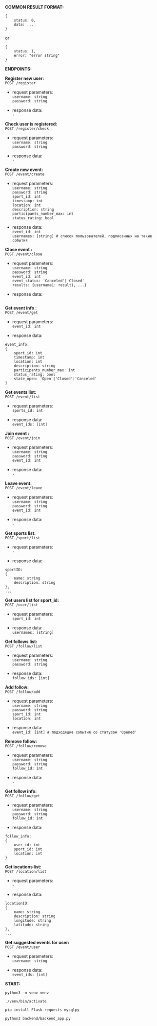 **COMMON RESULT FORMAT:**
```
{
    status: 0,
    data: ...
}
```
or
```
{
    status: 1,
    error: "error string"
}
```

**ENDPOINTS:**

**Register new user:**\
`POST /register`

- request parameters:\
`username: string`\
`password: string`

- response data:\
`-`

**Check user is registered:**\
`POST /register/check`

- request parameters:\
`username: string`\
`password: string`

- response data:\
`-`

**Create new event:**\
`POST /event/create`

- request parameters:\
`username: string`\
`password: string`\
`sport_id: int`\
`timestamp: int`\
`location: int`\
`description: string`\
`participants_number_max: int`\
`status_rating: bool`

- response data:\
`event_id: int`\
`usernames: [string] # список пользователей, подписанных на такие события` 

**Close event :**\
`POST /event/close`

- request parameters:\
`username: string`\
`password: string`\
`event_id: int`\
`event_status: 'Canceled'|'Closed'`\
`results: {username1: result1, ...}`

- response data:\
`-`

**Get event info :**\
`POST /event/get`

- request parameters:\
`event_id: int`

- response data:
```
event_info:
{
    sport_id: int
    timestamp: int
    location: int
    description: string
    participants_number_max: int
    status_rating: bool
    state_open: 'Open'|'Closed'|'Canceled'
}
```

**Get events list:**\
`POST /event/list`

- request parameters:\
`sports_id: int`

- response data:\
`event_ids: [int]`

**Join event :**\
`POST /event/join`

- request parameters:\
`username: string`\
`password: string`\
`event_id: int`

- response data:\
`-`

**Leave event:**\
`POST /event/leave`

- request parameters:\
`username: string`\
`password: string`\
`event_id: int`

- response data:\
`-`

**Get sports list:**\
`POST /sport/list`

- request parameters:\
`-`

- response data:
```
sportID:
{
    name: string
    description: string
},
...
```

**Get users list for sport_id:**\
`POST /user/list`

- request parameters:\
`sport_id: int`

- response data:\
`usernames: [string]`

**Get follows list:**\
`POST /follow/list`

- request parameters:\
`username: string`\
`password: string`

- response data:\
`follow_ids: [int]`

**Add follow:**\
`POST /follow/add`

- request parameters:\
`username: string`\
`password: string`\
`sport_id: int`\
`location: int`

- response data:\
`event_id: [int] # подходящие события со статусом 'Opened'`

**Remove follow:**\
`POST /follow/remove`

- request parameters:\
`username: string`\
`password: string`\
`follow_id: int`

- response data:\
`-`

**Get follow info:**\
`POST /follow/get`

- request parameters:\
`username: string`\
`password: string`\
`follow_id: int`

- response data:
```
follow_info:
{
    user_id: int
    sport_id: int
    location: int
}
```

**Get locations list:**\
`POST /location/list`

- request parameters:\
`-`

- response data:
```
locationID:
{
    name: string
    description: string
    longitude: string
    latitude: string
},
...
```

**Get suggested events for user:**\
`POST /event/user`

- request parameters:\
`username: string`

- response data:\
`event_ids: [int]`



**START:**
```
python3 -m venv venv

./venv/bin/activate

pip install Flask requests mysqlpy

python3 backend/backend_app.py
```


